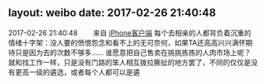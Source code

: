 layout: weibo
date: 2017-02-26 21:40:48
---
2017-02-26 21:40:48  &nbsp;&nbsp;&nbsp;&nbsp;&nbsp;&nbsp; 来自 <a href="http://app.weibo.com/t/feed/9ksdit" rel="nofollow">iPhone客户端</a>
每个去相亲的人都背负着沉重的情绪十字架：没人要的愤恨怨念和看不上的无可奈何，如果TA还高高兴兴满怀期待只是因为去的次数不够多……
谁愿意把自己售卖在挑挑拣拣的人肉市场上呢？就和找工作一样，只是没有门路的笨人相互拨拉撕扯的地方罢了，不同的仅仅是没有更高一级的遴选，或者每个人都可以是遴 ​​​
